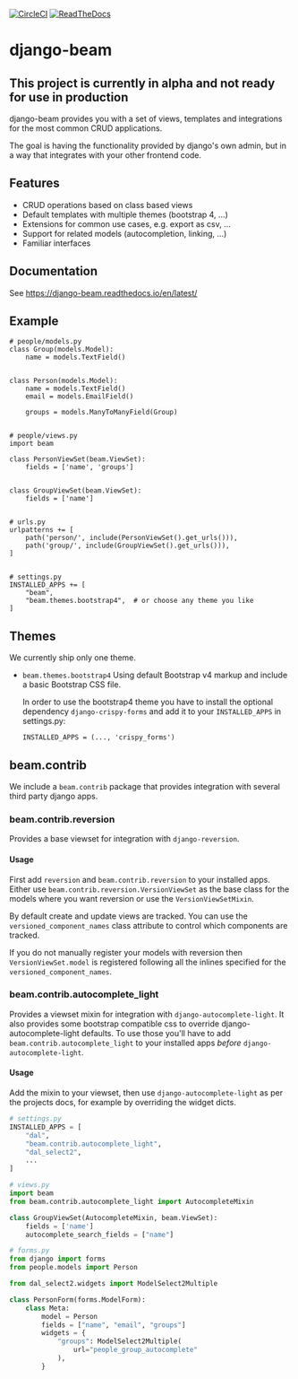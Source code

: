 [![CircleCI](https://circleci.com/gh/django-beam/django-beam.svg?style=svg)](https://circleci.com/gh/django-beam/django-beam)
[![ReadTheDocs](https://readthedocs.org/projects/django-beam/badge/)](https://django-beam.readthedocs.io/en/latest/)

# django-beam

## This project is currently in alpha and not ready for use in production

django-beam provides you with a set of views, templates and integrations for the most common CRUD
applications.

The goal is having the functionality provided by django's own admin, but in a way that integrates with your other frontend code.

## Features
- CRUD operations based on class based views
- Default templates with multiple themes (bootstrap 4, ...)
- Extensions for common use cases, e.g. export as csv, ...
- Support for related models (autocompletion, linking, ...)
- Familiar interfaces

## Documentation
See https://django-beam.readthedocs.io/en/latest/

## Example
```
# people/models.py
class Group(models.Model):
    name = models.TextField()


class Person(models.Model):
    name = models.TextField()
    email = models.EmailField()

    groups = models.ManyToManyField(Group)


# people/views.py
import beam

class PersonViewSet(beam.ViewSet):
    fields = ['name', 'groups']


class GroupViewSet(beam.ViewSet):
    fields = ['name']


# urls.py
urlpatterns += [
    path('person/', include(PersonViewSet().get_urls())),
    path('group/', include(GroupViewSet().get_urls())),
]


# settings.py
INSTALLED_APPS += [
    "beam",
    "beam.themes.bootstrap4",  # or choose any theme you like
]
```

## Themes
We currently ship only one theme.
* `beam.themes.bootstrap4`
  Using default Bootstrap v4 markup and include a basic Bootstrap CSS file.

  In order to use the bootstrap4 theme you have to install the optional dependency
  `django-crispy-forms` and add it to your `INSTALLED_APPS` in settings.py:
  ```
  INSTALLED_APPS = (..., 'crispy_forms')
  ```


## beam.contrib

We include a `beam.contrib` package that provides integration with several third party django apps.

### beam.contrib.reversion

Provides a base viewset for integration with `django-reversion`.

#### Usage
First add `reversion` and `beam.contrib.reversion` to your installed apps.
Either use `beam.contrib.reversion.VersionViewSet` as the base class for the 
models where you want reversion or use the `VersionViewSetMixin`.

By default create and update views are tracked. You can use the `versioned_component_names` 
class attribute to control which components are tracked.

If you do not manually register your models with reversion then `VersionViewSet.model` is registered
following all the inlines specified for the `versioned_component_names`.

### beam.contrib.autocomplete_light

Provides a viewset mixin for integration with `django-autocomplete-light`.
It also provides some bootstrap compatible css to override django-autocomplete-light defaults. To use those
you'll have to add `beam.contrib.autocomplete_light` to your installed apps *before* `django-autocomplete-light`.

#### Usage

Add the mixin to your viewset, then use `django-autocomplete-light` as per the projects docs, for
example by overriding the widget dicts.

```python
# settings.py
INSTALLED_APPS = [
    "dal",
    "beam.contrib.autocomplete_light",
    "dal_select2",
    ...
]

# views.py
import beam
from beam.contrib.autocomplete_light import AutocompleteMixin

class GroupViewSet(AutocompleteMixin, beam.ViewSet):
    fields = ['name']
    autocomplete_search_fields = ["name"]

# forms.py
from django import forms
from people.models import Person

from dal_select2.widgets import ModelSelect2Multiple

class PersonForm(forms.ModelForm):
    class Meta:
        model = Person
        fields = ["name", "email", "groups"]
        widgets = {
            "groups": ModelSelect2Multiple(
                url="people_group_autocomplete"
            ),
        }
```

